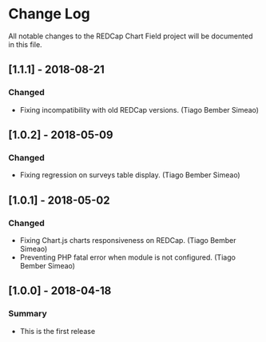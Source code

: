 # Change Log
All notable changes to the REDCap Chart Field project will be documented in this file.

## [1.1.1] - 2018-08-21
### Changed
- Fixing incompatibility with old REDCap versions. (Tiago Bember Simeao)


## [1.0.2] - 2018-05-09
### Changed
- Fixing regression on surveys table display. (Tiago Bember Simeao)


## [1.0.1] - 2018-05-02
### Changed
- Fixing Chart.js charts responsiveness on REDCap. (Tiago Bember Simeao)
- Preventing PHP fatal error when module is not configured. (Tiago Bember Simeao)


## [1.0.0] - 2018-04-18
### Summary
 - This is the first release
